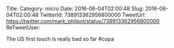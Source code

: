 Title: 
Category: micro
Date: 2016-06-04T02:00:48
Slug: 2016-06-04T02:00:48
TwitterId: 738913362956800000
TweetUrl: https://twitter.com/mark_philpot/status/738913362956800000
ReTweetUser: 

The US first touch is really bad so far #copa